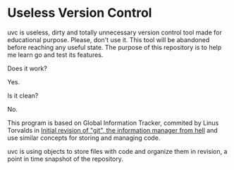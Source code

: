 
# Useless Version Control

uvc is useless, dirty and totally unnecessary version control tool made for educational purpose. Please, don't use it. This tool will be abandoned before reaching any useful state. The purpose of this repository is to help me learn go and test its features.

Does it work?

Yes.

Is it clean?

No.

This program is based on Global Information Tracker, commited by Linus Torvalds in [Initial revision of "git", the information manager from hell](https://github.com/git/git/tree/e83c5163316f89bfbde7d9ab23ca2e25604af290) and use similar concepts for storing and managing code. 

uvc is using objects to store files with code and organize them in revision, a point in time snapshot of the repository.
